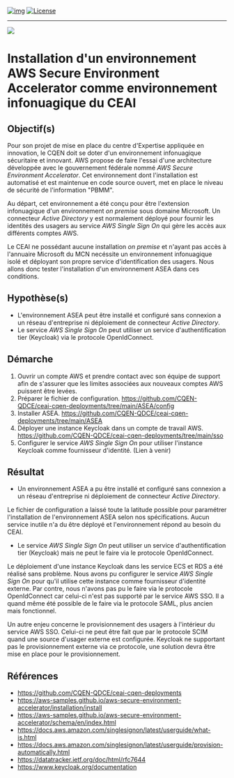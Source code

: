 <!-- ENTETE -->
[![img](https://img.shields.io/badge/Lifecycle-Experimental-339999)](https://www.quebec.ca/gouv/politiques-orientations/vitrine-numeriqc/accompagnement-des-organismes-publics/demarche-conception-services-numeriques)
[![License](https://img.shields.io/badge/Licence-LiLiQ--R-blue)](LICENSE_FR)

---

<div>
    <img src="./images/mcn.png">
</div>
<!-- FIN ENTETE -->

# Installation d'un environnement AWS Secure Environment Accelerator comme environnement infonuagique du CEAI

## Objectif(s)

Pour son projet de mise en place du centre d'Expertise appliquée en innovation, le CQEN doit se doter d'un environnement infonuagique sécuritaire et innovant. AWS propose de faire l'essai d'une architecture développée avec le gouvernement fédérale nommé *AWS Secure Environment Accelerator*. Cet environnement dont l'installation est automatisé et est maintenue en code source ouvert, met en place le niveau de sécurité de l'information "PBMM".

Au départ, cet environnement a été conçu pour être l'extension infonuagique d'un environnement *on premise* sous domaine Microsoft. Un connecteur *Active Directory* y est normalement déployé pour fournir les identités des usagers au service *AWS Single Sign On* qui gère les accès aux différents comptes AWS.

Le CEAI ne possédant aucune installation *on premise* et n'ayant pas accès à l'annuaire Microsoft du MCN necéssite un environnement infonuagique isolé et déployant son propre service d'identification des usagers. Nous allons donc tester l'installation d'un environnement ASEA dans ces conditions.

## Hypothèse(s)

- L'environnement ASEA peut être installé et configuré sans connexion a un réseau d'entreprise ni déploiement de connecteur *Active Directory*.
- Le service *AWS Single Sign On* peut utiliser un service d'authentification tier (Keycloak) via le protocole OpenIdConnect.

## Démarche

1. Ouvrir un compte AWS et prendre contact avec son équipe de support afin de s'assurer que les limites associées aux nouveaux comptes AWS puissent être levées.  
1. Préparer le fichier de configuration. https://github.com/CQEN-QDCE/ceai-cqen-deployments/tree/main/ASEA/config
1. Installer ASEA. https://github.com/CQEN-QDCE/ceai-cqen-deployments/tree/main/ASEA
1. Déployer une instance Keycloak dans un compte de travail AWS. https://github.com/CQEN-QDCE/ceai-cqen-deployments/tree/main/sso
1. Configurer le service *AWS Single Sign On* pour utiliser l'instance Keycloak comme fournisseur d'identité. (Lien à venir)

## Résultat

- Un environnement ASEA a pu être installé et configuré sans connexion a un réseau d'entreprise ni déploiement de connecteur *Active Directory*.

Le fichier de configuration a laissé toute la latitude possible pour paramétrer l'installation de l'environnement ASEA selon nos spécifications. Aucun service inutile n'a du être déployé et l'environnement répond au besoin du CEAI.

-  Le service *AWS Single Sign On* peut utiliser un service d'authentification tier (Keycloak) mais ne peut le faire via le protocole OpenIdConnect.

Le déploiement d'une instance Keycloak dans les service ECS et RDS a été réalisé sans problème. Nous avons pu configurer le service *AWS Single Sign On* pour qu'il utilise cette instance comme fournisseur d'identité externe. Par contre, nous n'avons pas pu le faire via le protocole OpenIdConnect car celui-ci n'est pas supporté par le service AWS SSO. Il a quand même été possible de le faire via le protocole SAML, plus ancien mais fonctionnel. 

Un autre enjeu concerne le provisionnement des usagers à l'intérieur du service AWS SSO. Celui-ci ne peut être fait que par le protocole SCIM quand une source d'usager externe est configurée. Keycloak ne supportant pas le provisionnement externe via ce protocole, une solution devra être mise en place pour le provisionnement.

## Références

- https://github.com/CQEN-QDCE/ceai-cqen-deployments
- https://aws-samples.github.io/aws-secure-environment-accelerator/installation/install
- https://aws-samples.github.io/aws-secure-environment-accelerator/schema/en/index.html
- https://docs.aws.amazon.com/singlesignon/latest/userguide/what-is.html
- https://docs.aws.amazon.com/singlesignon/latest/userguide/provision-automatically.html
- https://datatracker.ietf.org/doc/html/rfc7644
- https://www.keycloak.org/documentation